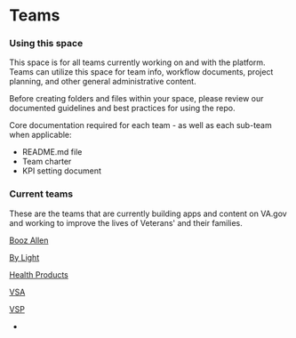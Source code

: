 # Teams

### Using this space
This space is for all teams currently working on and with the platform. Teams can utilize this space for team info, workflow documents, project planning, and other general administrative content. 

Before creating folders and files within your space, please review our documented guidelines and best practices for using the repo. 

Core documentation required for each team - as well as each sub-team when applicable:
- README.md file
- Team charter
- KPI setting document


### Current teams
These are the teams that are currently building apps and content on VA.gov and working to improve the lives of Veterans' and their families. 

[Booz Allen](https://github.com/department-of-veterans-affairs/va.gov-team/tree/master/teams/booz-allen) 

[By Light](https://github.com/department-of-veterans-affairs/va.gov-team/tree/master/teams/by-light)  

[Health Products](https://github.com/department-of-veterans-affairs/va.gov-team/tree/master/teams/health-products) 

[VSA](https://github.com/department-of-veterans-affairs/va.gov-team/tree/master/teams/vsa)  

[VSP](https://github.com/department-of-veterans-affairs/va.gov-team/tree/master/teams/vsp) 



- 


